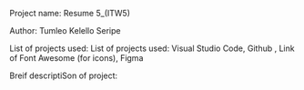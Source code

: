 Project name: Resume 5_(ITW5)

Author: Tumleo Kelello Seripe

List of projects used: List of projects used: Visual Studio Code, Github , Link of Font Awesome (for icons), Figma

Breif descriptiSon of project: 
